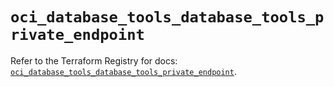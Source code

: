 # `oci_database_tools_database_tools_private_endpoint`

Refer to the Terraform Registry for docs: [`oci_database_tools_database_tools_private_endpoint`](https://registry.terraform.io/providers/hashicorp/oci/7.19.0/docs/resources/database_tools_database_tools_private_endpoint).
